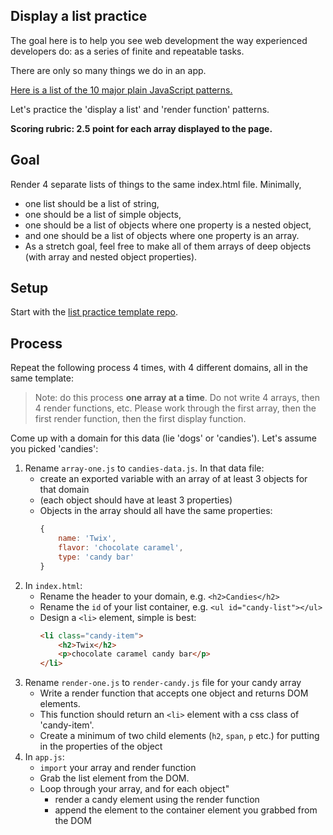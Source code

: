 ## Display a list practice

The goal here is to help you see web development the way experienced developers do: as a series of finite and repeatable tasks.

There are only so many things we do in an app.

[Here is a list of the 10 major plain JavaScript patterns.](https://github.com/alchemycodelab/student-resources/blob/main/curriculum-notes/web/documentation/patterns.md)

Let's practice the 'display a list' and 'render function' patterns.

**Scoring rubric: 2.5 point for each array displayed to the page.**

## Goal

Render 4 separate lists of things to the same index.html file. Minimally,

-   one list should be a list of string,
-   one should be a list of simple objects,
-   one should be a list of objects where one property is a nested object,
-   and one should be a list of objects where one property is an array.
-   As a stretch goal, feel free to make all of them arrays of deep objects (with array and nested object properties).

## Setup

Start with the [list practice template repo](https://github.com/alchemycodelab/display-a-list-practice).

## Process

Repeat the following process 4 times, with 4 different domains, all in the same template:

> Note: do this process **one array at a time**. Do not write 4 arrays, then 4 render functions, etc. Please work through the first array, then the first render function, then the first display function.

Come up with a domain for this data (lie 'dogs' or 'candies'). Let's assume you picked 'candies':

1.  Rename `array-one.js` to `candies-data.js`. In that data file:
    -   create an exported variable with an array of at least 3 objects for that domain
    -   (each object should have at least 3 properties)
    -   Objects in the array should all have the same properties:
        ```js
        {
            name: 'Twix',
            flavor: 'chocolate caramel',
            type: 'candy bar'
        }
        ```
1.  In `index.html`:
    -   Rename the header to your domain, e.g. `<h2>Candies</h2>`
    -   Rename the `id` of your list container, e.g. `<ul id="candy-list"></ul>`
    -   Design a `<li>` element, simple is best:
        ```html
        <li class="candy-item">
            <h2>Twix</h2>
            <p>chocolate caramel candy bar</p>
        </li>
        ```
1.  Rename `render-one.js` to `render-candy.js` file for your candy array
    -   Write a render function that accepts one object and returns DOM elements.
    -   This function should return an `<li>` element with a css class of 'candy-item'.
    -   Create a minimum of two child elements (`h2`, `span`, `p` etc.) for putting in the properties of the object
1.  In `app.js`:
    -   `import` your array and render function
    -   Grab the list element from the DOM.
    -   Loop through your array, and for each object"
        -   render a candy element using the render function
        -   append the element to the container element you grabbed from the DOM
